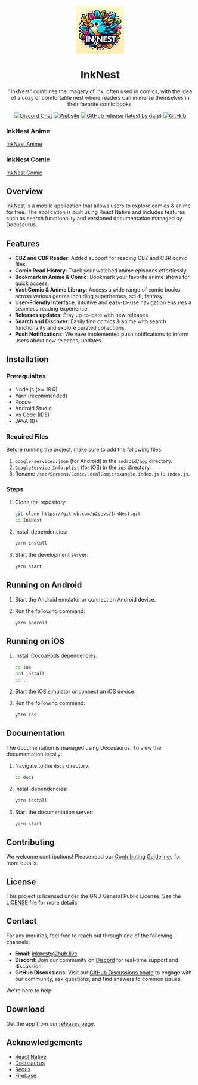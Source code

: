 <p align="center">
  <img src="./.github/readme-images/icon.png" align="center" width="128" />
<p>
  
<h1 align="center">
  InkNest
</h1>
<p align="center">
  "InkNest" combines the imagery of ink, often used in comics, with the idea of a cozy or comfortable nest where readers can immerse themselves in their favorite comic books.
</p>
<div align="center">
  <a href="https://discord.gg/WYwJefvWNT">
    <img alt="Discord Chat" src="https://img.shields.io/discord/1281938822275403817.svg?logo=discord&logoColor=white&logoWidth=20&labelColor=7289DA&label=Discord&color=17cf48">
  </a>
  <a href="https://p2devs.github.io/InkNest/">
    <img alt="Website" src="https://img.shields.io/badge/Website-000000?style=flat&logo=googlechrome&logoColor=white" >
  </a>
  <a href="https://github.com/p2devs/InkNest/releases/latest">
    <img alt="GitHub release (latest by date)" src="https://img.shields.io/github/v/release/p2devs/InkNest">
  </a>
  <a href="https://github.com/p2devs/InkNest/blob/main/LICENSE">
    <img alt="GitHub" src="https://img.shields.io/github/license/p2devs/InkNest">
  </a>
</div>

### InkNest Anime
[InkNest Anime](https://github.com/user-attachments/assets/09406399-b949-44be-b0cc-e54658c5ad8b)

### InkNest Comic
[InkNest Comic](https://github.com/user-attachments/assets/5cd29ece-4e9c-438a-9a82-aac53add640f)

## Overview

InkNest is a mobile application that allows users to explore comics & anime for free. The application is built using React Native and includes features such as search functionality and versioned documentation managed by Docusaurus.

## Features

- **CBZ and CBR Reader**: Added support for reading CBZ and CBR comic files.
- **Comic Read History**: Track your watched anime episodes effortlessly.
- **Bookmark in Anime & Comic**: Bookmark your favorite anime shows for quick access.
- **Vast Comic & Anime Library**: Access a wide range of comic books across various genres including superheroes, sci-fi, fantasy.
- **User-Friendly Interface**: Intuitive and easy-to-use navigation ensures a seamless reading experience.
- **Releases updates**: Stay up-to-date with new releases.
- **Search and Discover**: Easily find comics & anime with search functionality and explore curated collections.
- **Push Notifications**: We have implemented push notifications to inform users about new releases, updates.

## Installation

### Prerequisites

- Node.js (>= 18.0)
- Yarn (recommended)
- Xcode
- Android Studio
- Vs Code (IDE)
- JAVA 18+

### Required Files

Before running the project, make sure to add the following files:

1. `google-services.json` (for Android) in the `android/app` directory.
2. `GoogleService-Info.plist` (for iOS) in the `ios` directory.
3. Rename `/src/Screens/Comic/LocalComic/example.index.js` to `index.js`.

### Steps

1. Clone the repository:

    ```sh
    git clone https://github.com/p2devs/InkNest.git
    cd InkNest
    ```

2. Install dependencies:

    ```sh
    yarn install
    ```

3. Start the development server:

    ```sh
    yarn start
    ```

## Running on Android

1. Start the Android emulator or connect an Android device.
2. Run the following command:

    ```sh
    yarn android
    ```

## Running on iOS

1. Install CocoaPods dependencies:

    ```sh
    cd ios
    pod install
    cd ..
    ```

2. Start the iOS simulator or connect an iOS device.
3. Run the following command:

    ```sh
    yarn ios
    ```

## Documentation

The documentation is managed using Docusaurus. To view the documentation locally:

1. Navigate to the `docs` directory:

    ```sh
    cd docs
    ```

2. Install dependencies:

    ```sh
    yarn install
    ```

3. Start the documentation server:

    ```sh
    yarn start
    ```

## Contributing

We welcome contributions! Please read our [Contributing Guidelines](CONTRIBUTING.md) for more details.

## License

This project is licensed under the GNU General Public License. See the [LICENSE](LICENSE) file for more details.

## Contact

For any inquiries, feel free to reach out through one of the following channels:

- **Email**: [inknest@2hub.live](mailto:inknest@2hub.live)
- **Discord**: Join our community on [Discord](https://discord.gg/WYwJefvWNT) for real-time support and discussion.
- **GitHub Discussions**: Visit our [GitHub Discussions board](https://github.com/p2devs/InkNest/discussions) to engage with our community, ask questions, and find answers to common issues.

We're here to help!

## Download

Get the app from our [releases page](https://github.com/p2devs/InkNest/releases).

## Acknowledgements

- [React Native](https://reactnative.dev/)
- [Docusaurus](https://docusaurus.io/)
- [Redux](https://redux.js.org/)
- [Firebase](https://firebase.google.com/)

